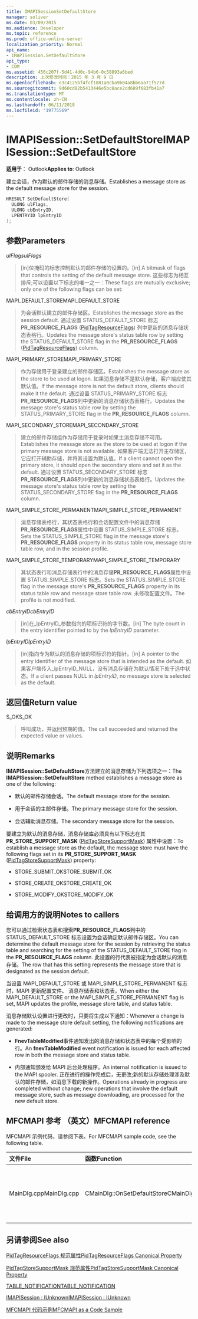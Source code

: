 ```yaml
---
title: IMAPISessionSetDefaultStore
manager: soliver
ms.date: 03/09/2015
ms.audience: Developer
ms.topic: reference
ms.prod: office-online-server
localization_priority: Normal
api_name:
- IMAPISession.SetDefaultStore
api_type:
- COM
ms.assetid: 456c207f-5d41-4d0c-94b6-0c58893a6bed
description: 上次修改时间：2015 年 3 月 9 日
ms.openlocfilehash: e3c4125bf4fcf1881a0cba9b04a8bb6aa71f527d
ms.sourcegitcommit: 9d60cd82b5413446e5bc8ace2cd689f683fb41a7
ms.translationtype: MT
ms.contentlocale: zh-CN
ms.lasthandoff: 06/11/2018
ms.locfileid: "19775569"
---
```

# <a name="imapisessionsetdefaultstore"></a><span data-ttu-id="9e702-103">IMAPISession::SetDefaultStore</span><span class="sxs-lookup"><span data-stu-id="9e702-103">IMAPISession::SetDefaultStore</span></span>

  
  
<span data-ttu-id="9e702-104">**适用于**： Outlook</span><span class="sxs-lookup"><span data-stu-id="9e702-104">**Applies to**: Outlook</span></span> 
  
<span data-ttu-id="9e702-105">建立会话，作为默认的邮件存储的消息存储。</span><span class="sxs-lookup"><span data-stu-id="9e702-105">Establishes a message store as the default message store for the session.</span></span>
  
```cpp
HRESULT SetDefaultStore(
  ULONG ulFlags,
  ULONG cbEntryID,
  LPENTRYID lpEntryID
);
```

## <a name="parameters"></a><span data-ttu-id="9e702-106">参数</span><span class="sxs-lookup"><span data-stu-id="9e702-106">Parameters</span></span>

 <span data-ttu-id="9e702-107">_ulFlags_</span><span class="sxs-lookup"><span data-stu-id="9e702-107">_ulFlags_</span></span>
  
> <span data-ttu-id="9e702-108">[in]位掩码的标志控制默认的邮件存储的设置的。</span><span class="sxs-lookup"><span data-stu-id="9e702-108">[in] A bitmask of flags that controls the setting of the default message store.</span></span> <span data-ttu-id="9e702-109">这些标志为相互排斥;可以设置以下标志的唯一之一：</span><span class="sxs-lookup"><span data-stu-id="9e702-109">These flags are mutually exclusive; only one of the following flags can be set:</span></span>
    
<span data-ttu-id="9e702-110">MAPI_DEFAULT_STORE</span><span class="sxs-lookup"><span data-stu-id="9e702-110">MAPI_DEFAULT_STORE</span></span>
  
> <span data-ttu-id="9e702-111">为会话默认建立的邮件存储区。</span><span class="sxs-lookup"><span data-stu-id="9e702-111">Establishes the message store as the session default.</span></span> <span data-ttu-id="9e702-112">通过设置 STATUS_DEFAULT_STORE 标志**PR_RESOURCE_FLAGS** ([PidTagResourceFlags](pidtagresourceflags-canonical-property.md)) 列中更新的消息存储状态表格行。</span><span class="sxs-lookup"><span data-stu-id="9e702-112">Updates the message store's status table row by setting the STATUS_DEFAULT_STORE flag in the **PR_RESOURCE_FLAGS** ([PidTagResourceFlags](pidtagresourceflags-canonical-property.md)) column.</span></span>
    
<span data-ttu-id="9e702-113">MAPI_PRIMARY_STORE</span><span class="sxs-lookup"><span data-stu-id="9e702-113">MAPI_PRIMARY_STORE</span></span>
  
> <span data-ttu-id="9e702-114">作为存储用于登录建立的邮件存储区。</span><span class="sxs-lookup"><span data-stu-id="9e702-114">Establishes the message store as the store to be used at logon.</span></span> <span data-ttu-id="9e702-115">如果消息存储不是默认存储，客户端应使其默认值。</span><span class="sxs-lookup"><span data-stu-id="9e702-115">If the message store is not the default store, clients should make it the default.</span></span> <span data-ttu-id="9e702-116">通过设置 STATUS_PRIMARY_STORE 标志**PR_RESOURCE_FLAGS**列中更新的消息存储状态表格行。</span><span class="sxs-lookup"><span data-stu-id="9e702-116">Updates the message store's status table row by setting the STATUS_PRIMARY_STORE flag in the **PR_RESOURCE_FLAGS** column.</span></span> 
    
<span data-ttu-id="9e702-117">MAPI_SECONDARY_STORE</span><span class="sxs-lookup"><span data-stu-id="9e702-117">MAPI_SECONDARY_STORE</span></span>
  
> <span data-ttu-id="9e702-118">建立的邮件存储组作为存储用于登录时如果主消息存储不可用。</span><span class="sxs-lookup"><span data-stu-id="9e702-118">Establishes the message store as the store to be used at logon if the primary message store is not available.</span></span> <span data-ttu-id="9e702-119">如果客户端无法打开主存储区，它应打开辅助存储，并将其设置为默认值。</span><span class="sxs-lookup"><span data-stu-id="9e702-119">If a client cannot open the primary store, it should open the secondary store and set it as the default.</span></span> <span data-ttu-id="9e702-120">通过设置 STATUS_SECONDARY_STORE 标志**PR_RESOURCE_FLAGS**列中更新的消息存储状态表格行。</span><span class="sxs-lookup"><span data-stu-id="9e702-120">Updates the message store's status table row by setting the STATUS_SECONDARY_STORE flag in the **PR_RESOURCE_FLAGS** column.</span></span> 
    
<span data-ttu-id="9e702-121">MAPI_SIMPLE_STORE_PERMANENT</span><span class="sxs-lookup"><span data-stu-id="9e702-121">MAPI_SIMPLE_STORE_PERMANENT</span></span>
  
> <span data-ttu-id="9e702-122">消息存储表格行，其状态表格行和会话配置文件中的消息存储**PR_RESOURCE_FLAGS**属性中设置 STATUS_SIMPLE_STORE 标志。</span><span class="sxs-lookup"><span data-stu-id="9e702-122">Sets the STATUS_SIMPLE_STORE flag in the message store's **PR_RESOURCE_FLAGS** property in its status table row, message store table row, and in the session profile.</span></span> 
    
<span data-ttu-id="9e702-123">MAPI_SIMPLE_STORE_TEMPORARY</span><span class="sxs-lookup"><span data-stu-id="9e702-123">MAPI_SIMPLE_STORE_TEMPORARY</span></span>
  
> <span data-ttu-id="9e702-124">其状态表行和消息存储表行中的消息存储**PR_RESOURCE_FLAGS**属性中设置 STATUS_SIMPLE_STORE 标志。</span><span class="sxs-lookup"><span data-stu-id="9e702-124">Sets the STATUS_SIMPLE_STORE flag in the message store's **PR_RESOURCE_FLAGS** property in its status table row and message store table row.</span></span> <span data-ttu-id="9e702-125">未修改配置文件。</span><span class="sxs-lookup"><span data-stu-id="9e702-125">The profile is not modified.</span></span> 
    
 <span data-ttu-id="9e702-126">_cbEntryID_</span><span class="sxs-lookup"><span data-stu-id="9e702-126">_cbEntryID_</span></span>
  
> <span data-ttu-id="9e702-127">[in]在_lpEntryID_参数指向的项标识符的字节数。</span><span class="sxs-lookup"><span data-stu-id="9e702-127">[in] The byte count in the entry identifier pointed to by the  _lpEntryID_ parameter.</span></span> 
    
 <span data-ttu-id="9e702-128">_lpEntryID_</span><span class="sxs-lookup"><span data-stu-id="9e702-128">_lpEntryID_</span></span>
  
> <span data-ttu-id="9e702-129">[in]指向专为默认的消息存储的项标识符的指针。</span><span class="sxs-lookup"><span data-stu-id="9e702-129">[in] A pointer to the entry identifier of the message store that is intended as the default.</span></span> <span data-ttu-id="9e702-130">如果客户端传入_lpEntryID_NULL，没有消息存储在为默认情况下处于选中状态。</span><span class="sxs-lookup"><span data-stu-id="9e702-130">If a client passes NULL in  _lpEntryID_, no message store is selected as the default.</span></span>
    
## <a name="return-value"></a><span data-ttu-id="9e702-131">返回值</span><span class="sxs-lookup"><span data-stu-id="9e702-131">Return value</span></span>

<span data-ttu-id="9e702-132">S_OK</span><span class="sxs-lookup"><span data-stu-id="9e702-132">S_OK</span></span> 
  
> <span data-ttu-id="9e702-133">呼叫成功，并返回预期的值。</span><span class="sxs-lookup"><span data-stu-id="9e702-133">The call succeeded and returned the expected value or values.</span></span>
    
## <a name="remarks"></a><span data-ttu-id="9e702-134">说明</span><span class="sxs-lookup"><span data-stu-id="9e702-134">Remarks</span></span>

<span data-ttu-id="9e702-135">**IMAPISession::SetDefaultStore**方法建立的消息存储为下列选项之一：</span><span class="sxs-lookup"><span data-stu-id="9e702-135">The **IMAPISession::SetDefaultStore** method establishes a message store as one of the following:</span></span> 
  
- <span data-ttu-id="9e702-136">默认的邮件存储会话。</span><span class="sxs-lookup"><span data-stu-id="9e702-136">The default message store for the session.</span></span>
    
- <span data-ttu-id="9e702-137">用于会话的主邮件存储。</span><span class="sxs-lookup"><span data-stu-id="9e702-137">The primary message store for the session.</span></span>
    
- <span data-ttu-id="9e702-138">会话辅助消息存储。</span><span class="sxs-lookup"><span data-stu-id="9e702-138">The secondary message store for the session.</span></span>
    
<span data-ttu-id="9e702-139">要建立为默认的消息存储，消息存储库必须具有以下标志在其**PR_STORE_SUPPORT_MASK** ([PidTagStoreSupportMask](pidtagstoresupportmask-canonical-property.md)) 属性中设置：</span><span class="sxs-lookup"><span data-stu-id="9e702-139">To establish a message store as the default, the message store must have the following flags set in its **PR_STORE_SUPPORT_MASK** ([PidTagStoreSupportMask](pidtagstoresupportmask-canonical-property.md)) property:</span></span>
  
- <span data-ttu-id="9e702-140">STORE_SUBMIT_OK</span><span class="sxs-lookup"><span data-stu-id="9e702-140">STORE_SUBMIT_OK</span></span>
    
- <span data-ttu-id="9e702-141">STORE_CREATE_OK</span><span class="sxs-lookup"><span data-stu-id="9e702-141">STORE_CREATE_OK</span></span>
    
- <span data-ttu-id="9e702-142">STORE_MODIFY_OK</span><span class="sxs-lookup"><span data-stu-id="9e702-142">STORE_MODIFY_OK</span></span>
    
## <a name="notes-to-callers"></a><span data-ttu-id="9e702-143">给调用方的说明</span><span class="sxs-lookup"><span data-stu-id="9e702-143">Notes to callers</span></span>

<span data-ttu-id="9e702-144">您可以通过检索状态表和搜索**PR_RESOURCE_FLAGS**列中的 STATUS_DEFAULT_STORE 标志设置为会话确定默认邮件存储区。</span><span class="sxs-lookup"><span data-stu-id="9e702-144">You can determine the default message store for the session by retrieving the status table and searching for the setting of the STATUS_DEFAULT_STORE flag in the **PR_RESOURCE_FLAGS** column.</span></span> <span data-ttu-id="9e702-145">此设置的行代表被指定为会话默认的消息存储。</span><span class="sxs-lookup"><span data-stu-id="9e702-145">The row that has this setting represents the message store that is designated as the session default.</span></span> 
  
<span data-ttu-id="9e702-146">当设置 MAPI_DEFAULT_STORE 或 MAPI_SIMPLE_STORE_PERMANENT 标志时，MAPI 更新配置文件、 消息存储表和状态表。</span><span class="sxs-lookup"><span data-stu-id="9e702-146">When either the MAPI_DEFAULT_STORE or the MAPI_SIMPLE_STORE_PERMANENT flag is set, MAPI updates the profile, message store table, and status table.</span></span> 
  
<span data-ttu-id="9e702-147">消息存储默认设置进行更改时，只要将生成以下通知：</span><span class="sxs-lookup"><span data-stu-id="9e702-147">Whenever a change is made to the message store default setting, the following notifications are generated:</span></span>
  
- <span data-ttu-id="9e702-148">**FnevTableModified**事件通知发出的消息存储和状态表中的每个受影响的行。</span><span class="sxs-lookup"><span data-stu-id="9e702-148">An **fnevTableModified** event notification is issued for each affected row in both the message store and status table.</span></span> 
    
- <span data-ttu-id="9e702-149">内部通知颁发给 MAPI 后台处理程序。</span><span class="sxs-lookup"><span data-stu-id="9e702-149">An internal notification is issued to the MAPI spooler.</span></span> <span data-ttu-id="9e702-150">正在进行的操作完成后，无更改;新的默认存储处理涉及默认的邮件存储，如消息下载的新操作。</span><span class="sxs-lookup"><span data-stu-id="9e702-150">Operations already in progress are completed without change; new operations that involve the default message store, such as message downloading, are processed for the new default store.</span></span>
    
## <a name="mfcmapi-reference"></a><span data-ttu-id="9e702-151">MFCMAPI 参考 （英文）</span><span class="sxs-lookup"><span data-stu-id="9e702-151">MFCMAPI reference</span></span>

<span data-ttu-id="9e702-152">MFCMAPI 示例代码，请参阅下表。</span><span class="sxs-lookup"><span data-stu-id="9e702-152">For MFCMAPI sample code, see the following table.</span></span>
  
|<span data-ttu-id="9e702-153">**文件**</span><span class="sxs-lookup"><span data-stu-id="9e702-153">**File**</span></span>|<span data-ttu-id="9e702-154">**函数**</span><span class="sxs-lookup"><span data-stu-id="9e702-154">**Function**</span></span>|<span data-ttu-id="9e702-155">**Comment**</span><span class="sxs-lookup"><span data-stu-id="9e702-155">**Comment**</span></span>|
|:-----|:-----|:-----|
|<span data-ttu-id="9e702-156">MainDlg.cpp</span><span class="sxs-lookup"><span data-stu-id="9e702-156">MainDlg.cpp</span></span>  <br/> |<span data-ttu-id="9e702-157">CMainDlg::OnSetDefaultStore</span><span class="sxs-lookup"><span data-stu-id="9e702-157">CMainDlg::OnSetDefaultStore</span></span>  <br/> |<span data-ttu-id="9e702-158">MFCMAPI 使用**IMAPISession::SetDefaultStore**方法将所选的商店设置为默认存储。</span><span class="sxs-lookup"><span data-stu-id="9e702-158">MFCMAPI uses the **IMAPISession::SetDefaultStore** method to set the selected store as the default store.</span></span>  <br/> |
   
## <a name="see-also"></a><span data-ttu-id="9e702-159">另请参阅</span><span class="sxs-lookup"><span data-stu-id="9e702-159">See also</span></span>



[<span data-ttu-id="9e702-160">PidTagResourceFlags 规范属性</span><span class="sxs-lookup"><span data-stu-id="9e702-160">PidTagResourceFlags Canonical Property</span></span>](pidtagresourceflags-canonical-property.md)
  
[<span data-ttu-id="9e702-161">PidTagStoreSupportMask 规范属性</span><span class="sxs-lookup"><span data-stu-id="9e702-161">PidTagStoreSupportMask Canonical Property</span></span>](pidtagstoresupportmask-canonical-property.md)
  
[<span data-ttu-id="9e702-162">TABLE_NOTIFICATION</span><span class="sxs-lookup"><span data-stu-id="9e702-162">TABLE_NOTIFICATION</span></span>](table_notification.md)
  
[<span data-ttu-id="9e702-163">IMAPISession : IUnknown</span><span class="sxs-lookup"><span data-stu-id="9e702-163">IMAPISession : IUnknown</span></span>](imapisessioniunknown.md)


[<span data-ttu-id="9e702-164">MFCMAPI 代码示例</span><span class="sxs-lookup"><span data-stu-id="9e702-164">MFCMAPI as a Code Sample</span></span>](mfcmapi-as-a-code-sample.md)

